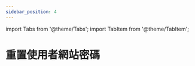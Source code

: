 ```yaml
---
sidebar_position: 4
---
```


import Tabs from '@theme/Tabs';
import TabItem from '@theme/TabItem';

# 重置使用者網站密碼

